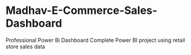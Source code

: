 # Madhav-E-Commerce-Sales-Dashboard
Professional Power Bi Dashboard
Complete Power BI project using retail store sales data
